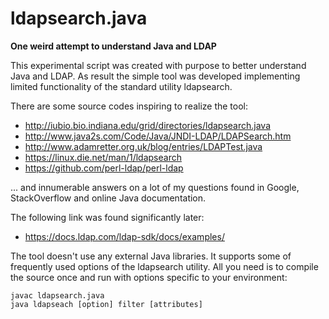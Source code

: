 # ldapsearch.java

__One weird attempt to understand Java and LDAP__

This experimental script was created with purpose to better understand 
Java and LDAP. As result the simple tool was developed implementing 
limited functionality of the standard utility ldapsearch. 

There are some source codes inspiring to realize the tool:

* http://iubio.bio.indiana.edu/grid/directories/ldapsearch.java
* http://www.java2s.com/Code/Java/JNDI-LDAP/LDAPSearch.htm
* http://www.adamretter.org.uk/blog/entries/LDAPTest.java
* https://linux.die.net/man/1/ldapsearch
* https://github.com/perl-ldap/perl-ldap

... and innumerable answers on a lot of my questions found in Google, 
StackOverflow and online Java documentation. 

The following link was found significantly later:

* https://docs.ldap.com/ldap-sdk/docs/examples/

The tool doesn't use any external Java libraries. It supports some of 
frequently used options of the ldapsearch utility. All you need is to 
compile the source once and run with options specific to your environment:

```
javac ldapsearch.java
java ldapseach [option] filter [attributes]
```
